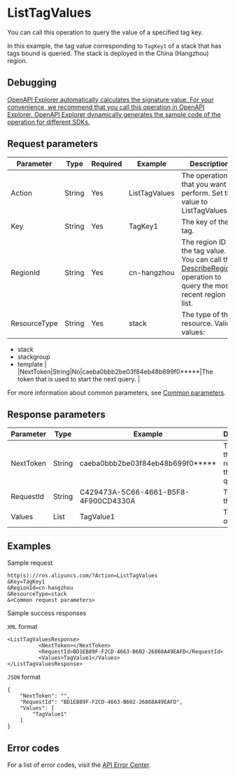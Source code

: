 # ListTagValues

You can call this operation to query the value of a specified tag key.

In this example, the tag value corresponding to `TagKey1` of a stack that has tags bound is queried. The stack is deployed in the China \(Hangzhou\) region.

## Debugging

[OpenAPI Explorer automatically calculates the signature value. For your convenience, we recommend that you call this operation in OpenAPI Explorer. OpenAPI Explorer dynamically generates the sample code of the operation for different SDKs.](https://api.aliyun.com/#product=ROS&api=ListTagValues&type=RPC&version=2019-09-10)

## Request parameters

|Parameter|Type|Required|Example|Description|
|---------|----|--------|-------|-----------|
|Action|String|Yes|ListTagValues|The operation that you want to perform. Set the value to ListTagValues. |
|Key|String|Yes|TagKey1|The key of the tag. |
|RegionId|String|Yes|cn-hangzhou|The region ID of the tag value. You can call the [DescribeRegions](~~131035~~) operation to query the most recent region list. |
|ResourceType|String|Yes|stack|The type of the resource. Valid values:

-   stack
-   stackgroup
-   template |
|NextToken|String|No|caeba0bbb2be03f84eb48b699f0\*\*\*\*\*|The token that is used to start the next query. |

For more information about common parameters, see [Common parameters](~~131957~~).

## Response parameters

|Parameter|Type|Example|Description|
|---------|----|-------|-----------|
|NextToken|String|caeba0bbb2be03f84eb48b699f0\*\*\*\*\*|The token that is returned for the next query. |
|RequestId|String|C429473A-5C66-4661-B5F8-4F900CD4330A|The ID of the request. |
|Values|List|TagValue1|The value of the tag. |

## Examples

Sample request

```
http(s)://ros.aliyuncs.com/?Action=ListTagValues
&Key=TagKey1
&RegionId=cn-hangzhou
&ResourceType=stack
&<Common request parameters>
```

Sample success responses

`XML` format

```
<ListTagValuesResponse>
          <NextToken></NextToken>
          <RequestId>BD1EB89F-F2CD-4663-B602-26868A49EAFD</RequestId>
          <Values>TagValue1</Values>
</ListTagValuesResponse>
```

`JSON` format

```
{
    "NextToken": "",
    "RequestId": "BD1EB89F-F2CD-4663-B602-26868A49EAFD",
    "Values": [
        "TagValue1"
    ]
}
```

## Error codes

For a list of error codes, visit the [API Error Center](https://error-center.alibabacloud.com/status/product/ROS).

